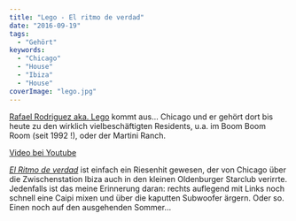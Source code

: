 ```yaml
---
title: "Lego - El ritmo de verdad"
date: "2016-09-19"
tags:
  - "Gehört"
keywords:
  - "Chicago"
  - "House"
  - "Ibiza"
  - "House"
coverImage: "lego.jpg"
---
```


[Rafael Rodriguez aka. Lego](http://djlego.com/) kommt aus… Chicago und er gehört dort bis heute zu den wirklich vielbeschäftigten Residents, u.a. im Boom Boom Room (seit 1992 !), oder der Martini Ranch.

<a href="https://www.youtube.com/watch?v=6iREw25hxTY">Video bei Youtube</a>

_[El Ritmo de verdad](https://www.discogs.com/Lego-vs-Trouble-Men-Feel-El-Ritmo-De-Verdad-Remixes/release/66463)_ ist einfach ein Riesenhit gewesen, der von Chicago über die Zwischenstation Ibiza auch in den kleinen Oldenburger Starclub verirrte. Jedenfalls ist das meine Erinnerung daran: rechts auflegend mit Links noch schnell eine Caipi mixen und über die kaputten Subwoofer ärgern. Oder so. Einen noch auf den ausgehenden Sommer…
